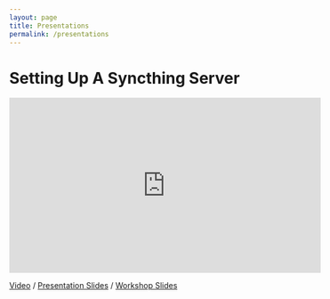 ```yaml
---
layout: page
title: Presentations
permalink: /presentations
---
```


# Setting Up A Syncthing Server

<iframe width="560" height="315" src="https://www.youtube.com/embed/isCXA9KCfvA" title="YouTube video player" frameborder="0" allow="accelerometer; autoplay; clipboard-write; encrypted-media; gyroscope; picture-in-picture" allowfullscreen></iframe>

[Video](https://youtu.be/isCXA9KCfvA) / [Presentation Slides](https://github.com/rsecke/rsecke.github.io/blob/main/assets/presentations/syncthing/Introduction%20to%20Servers.pdf) / [Workshop Slides](https://github.com/rsecke/rsecke.github.io/blob/main/assets/presentations/syncthing/Syncthing%20Server%20Workshop.pdf) 